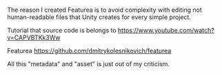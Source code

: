 The reason I created Featurea is to avoid complexity with editing not human-readable files that Unity creates for every simple project.

Tutorial that source code is belongs to https://www.youtube.com/watch?v=CAPVBTKk3Ww

Featurea https://github.com/dmitrykolesnikovich/featurea

All this "metadata" and "asset" is just out of my criticism.